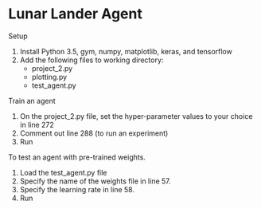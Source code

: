 # Lunar Lander Agent

Setup
1. Install Python 3.5, gym, numpy, matplotlib, keras, and tensorflow
2. Add the following files to working directory:
    - project_2.py
    - plotting.py
    - test_agent.py
    
Train an agent
1. On the project_2.py file, set the hyper-parameter values to your choice in line 272
2. Comment out line 288 (to run an experiment)
3. Run

To test an agent with pre-trained weights.
1. Load the test_agent.py file
2. Specify the name of the weights file in line 57.
3. Specify the learning rate in line 58.
4. Run
